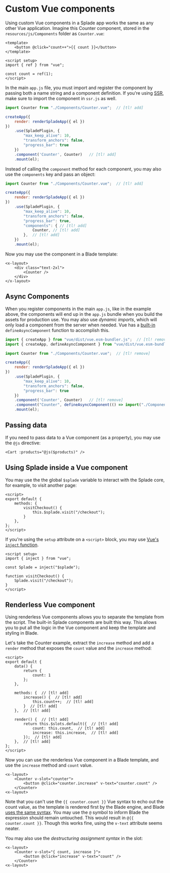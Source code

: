 # Custom Vue components

Using custom Vue components in a Splade app works the same as any other Vue application. Imagine this Counter component, stored in the `resources/js/Components` folder as `Counter.vue`:

```vue
<template>
    <button @click="count++">{{ count }}</button>
</template>

<script setup>
import { ref } from "vue";

const count = ref(1);
</script>
```

In the main `app.js` file, you must import and register the component by passing both a name string and a component definition. If you're using [SSR](/ssr.md), make sure to import the component in `ssr.js` as well.

```js
import Counter from "./Components/Counter.vue";  // [tl! add]

createApp({
    render: renderSpladeApp({ el })
})
    .use(SpladePlugin, {
        "max_keep_alive": 10,
        "transform_anchors": false,
        "progress_bar": true
    })
    .component('Counter', Counter)   // [tl! add]
    .mount(el);
```

Instead of calling the `component` method for each component, you may also use the `components` key and pass an object:

```js
import Counter from "./Components/Counter.vue";  // [tl! add]

createApp({
    render: renderSpladeApp({ el })
})
    .use(SpladePlugin, {
        "max_keep_alive": 10,
        "transform_anchors": false,
        "progress_bar": true,
        "components": { // [tl! add]
            Counter, // [tl! add]
        },  // [tl! add]
    })
    .mount(el);
```

Now you may use the component in a Blade template:

```blade
<x-layout>
    <div class="text-2xl">
        <Counter />
    </div>
</x-layout>
```

## Async Components

When you register components in the main `app.js`, like in the example above, the components will end up in the `app.js` bundle when you build the assets for production use. You may also use *dynamic imports*, which will only load a component from the server when needed. Vue has a [built-in](https://vuejs.org/guide/components/async.html) `defineAsyncComponent` function to accomplish this.

```js
import { createApp } from "vue/dist/vue.esm-bundler.js";  // [tl! remove]
import { createApp, defineAsyncComponent } from "vue/dist/vue.esm-bundler.js";  // [tl! add]

import Counter from "./Components/Counter.vue";  // [tl! remove]

createApp({
    render: renderSpladeApp({ el })
})
    .use(SpladePlugin, {
        "max_keep_alive": 10,
        "transform_anchors": false,
        "progress_bar": true
    })
    .component('Counter', Counter)   // [tl! remove]
    .component("Counter", defineAsyncComponent(() => import("./Components/Counter.vue")))   // [tl! add]
    .mount(el);
```

## Passing data

If you need to pass data to a Vue component (as a property), you may use the `@js` directive:

```blade
<Cart :products="@js($products)" />
```

## Using Splade inside a Vue component

You may use the the global `$splade` variable to interact with the Splade core, for example, to visit another page:

```vue
<script>
export default {
    methods: {
        visitCheckout() {
            this.$splade.visit("/checkout");
        }
    },
};
</script>
```

If you're using the `setup` attribute on a `<script>` block, you may use [Vue's `inject` function](https://vuejs.org/guide/components/provide-inject.html#inject).

```vue
<script setup>
import { inject } from "vue";

const Splade = inject("$splade");

function visitCheckout() {
    Splade.visit("/checkout");
}
</script>
```

## Renderless Vue component

Using renderless Vue components allows you to separate the template from the script. The built-in Splade components are built this way. This allows you to put all the logic in the Vue component and keep the template and styling in Blade.

Let's take the Counter example, extract the `increase` method and add a `render` method that exposes the `count` value and the `increase` method:

```vue
<script>
export default {
    data() {
        return {
            count: 1
        };
    },

    methods: {  // [tl! add]
        increase() {  // [tl! add]
            this.count++;  // [tl! add]
        }  // [tl! add]
    },  // [tl! add]

    render() {  // [tl! add]
        return this.$slots.default({  // [tl! add]
            count: this.count,  // [tl! add]
            increase: this.increase,  // [tl! add]
        });  // [tl! add]
    },  // [tl! add]
};
</script>
```

Now you can use the renderless Vue component in a Blade template, and use the `increase` method and `count` value.

```blade
<x-layout>
    <Counter v-slot="counter">
        <button @click="counter.increase" v-text="counter.count" />
    </Counter>
<x-layout>
```

Note that you can't use the `{{ counter.count }}` Vue syntax to echo out the count value, as the template is rendered first by the Blade engine, and Blade [uses the same syntax](https://laravel.com/docs/9.x/blade#blade-and-javascript-frameworks). You may use the `@` symbol to inform Blade the expression should remain untouched. This would result in `@{{ counter.count }}`. Though this works fine, using the `v-text` attribute seems neater.

You may also use the *destructuring assignment syntax* in the slot:

```blade
<x-layout>
    <Counter v-slot="{ count, increase }">
        <button @click="increase" v-text="count" />
    </Counter>
<x-layout>
```